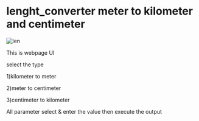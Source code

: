 # lenght_converter meter to kilometer and centimeter 
![len](https://github.com/AshvinBari/lenght_con/assets/98014877/fd64f7b8-0154-451a-8a75-7de91c38be70)


This is webpage UI 

select the type 

1)kilometer to meter 

2)meter to centimeter 

3)centimeter to kilometer
                
             
                
All parameter select & enter the value then execute the output
